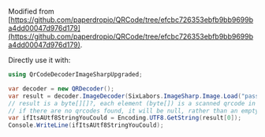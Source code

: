 Modified from [https://github.com/paperdropio/QRCode/tree/efcbc726353ebfb9bb9699ba4dd00047d976d179](https://github.com/paperdropio/QRCode/tree/efcbc726353ebfb9bb9699ba4dd00047d976d179).

Directly use it with:

```csharp
using QrCodeDecoderImageSharpUpgraded;

var decoder = new QRDecoder();
var result = decoder.ImageDecoder(SixLabors.ImageSharp.Image.Load("pass.png"));
// result is a byte[][]?, each element (byte[]) is a scanned qrcode in the image
// if there are no qrcodes found, it will be null, rather than an empty array
var ifItsAUtf8StringYouCould = Encoding.UTF8.GetString(result[0]);
Console.WriteLine(ifItsAUtf8StringYouCould);
```